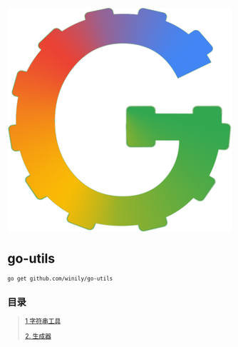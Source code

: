 <img style="text-align: center" src="./logo.png"/>


# go-utils

```shell
go get github.com/winily/go-utils
```

## 目录

>
> <a href="./doc/string_utils.md">1 字符串工具</a>
>
> <a href="./doc/generator.md">2. 生成器</a>
> 
> 
